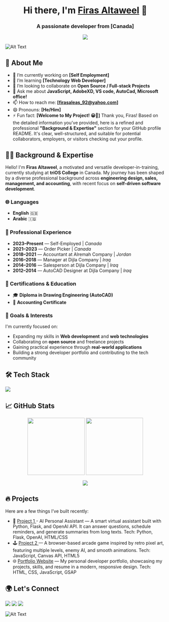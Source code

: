 <!-- GitHub Profile README for Firas Altaweel -->



<h1 align="center">Hi there, I'm <a href="https://github.com/codestacker92">Firas Altaweel</a> 👋</h1>
<h3 align="center">A passionate developer from [Canada]</h3>

<p align="center">
  <img src="https://readme-typing-svg.herokuapp.com?color=36BCF7&lines=Full+Stack+Developer;Open+Source+Enthusiast;Always+Learning+New+Things" />
</p>

![Alt Text](https://media0.giphy.com/media/v1.Y2lkPTc5MGI3NjExeWplZ2JjaTZxY3B3dW9ieDN2ZXM2MGZsN21lazBtYmJpbzk0bnhsOSZlcD12MV9pbnRlcm5hbF9naWZfYnlfaWQmY3Q9Zw/bGgsc5mWoryfgKBx1u/giphy.gif)

## 🚀 About Me

- 🔭 I’m currently working on **[Self Employment]**
- 🌱 I’m learning **[Technology Web Developer]**
- 👯 I’m looking to collaborate on **Open Source / Full-stack Projects**
- 💬 Ask me about **JavaScript, AdobeXD, VS code, AutoCad, Microsoft office!**
- 📫 How to reach me: **[firasaleas_92@yahoo.com]**
- 😄 Pronouns: **[He/Him]**
- ⚡ Fun fact: **[Welcome to My Project! 😀🎉]**
Thank you, Firas! Based on the detailed information you’ve provided, here is a refined and professional **"Background & Expertise"** section for your GitHub profile README. It's clear, well-structured, and suitable for potential collaborators, employers, or visitors checking out your profile.



## 👨‍💻 Background & Expertise


Hello! I'm **Firas Altaweel**, a motivated and versatile developer-in-training, currently studying at **triOS College** in Canada. My journey has been shaped by a diverse professional background across **engineering design, sales, management, and accounting**, with recent focus on **self-driven software development**.

### 🌐 Languages

* **English** 🇬🇧
* **Arabic** 🇮🇶

### 💼 Professional Experience

* **2023–Present** — Self-Employed | *Canada*
* **2021–2023**    — Order Picker | *Canada*
* **2018–2021**    — Accountant at Alremah Company | *Jordan*
* **2016–2018**    — Manager at Dijla Company | *Iraq*
* **2014–2016**    — Salesperson at Dijla Company | *Iraq*
* **2012–2014**    — AutoCAD Designer at Dijla Company | *Iraq*



### 📜 Certifications & Education

* 🎓 **Diploma in Drawing Engineering (AutoCAD)**
* 📄 **Accounting Certificate**



### 🎯 Goals & Interests

I'm currently focused on:

* Expanding my skills in **Web development** and **web technologies**
* Collaborating on **open source** and freelance projects
* Gaining practical experience through **real-world applications**
* Building a strong developer portfolio and contributing to the tech community



## 🛠️ Tech Stack


<p align="left">
  <img src="https://skillicons.dev/icons?i=js,ts,react,next,nodejs,express,python,django,tailwind,html,css,git,github,postgres,mongodb,docker" />
</p>



## 📈 GitHub Stats

<p align="center">
  <img src="https://github-readme-stats.vercel.app/api?username=codestacker92&show_icons=true&theme=tokyonight" height="180px"/>
  <img src="https://github-readme-streak-stats.herokuapp.com/?username=codestacker92&theme=tokyonight" height="180px"/>
</p>

<p align="center">
  <img src="https://github-readme-stats.vercel.app/api/top-langs/?username=codestacker92&layout=compact&theme=tokyonight" />
</p>



## 🔥 Projects

Here are a few things I’ve built recently:

- 🧠 [Project 1 ](https://github.com/codestacker92/PROJECT_1)  - AI Personal Assistant — A smart virtual assistant built with Python, Flask, and OpenAI API. It can answer questions, schedule reminders, and generate summaries from long texts.
Tech: Python, Flask, OpenAI, HTML/CSS
- 🕹️ [Project 2 ](https://github.com/codestacker92/PROJECT_2) — A browser-based arcade game inspired by retro pixel art, featuring multiple levels, enemy AI, and smooth animations.
Tech: JavaScript, Canvas API, HTML5
- 🌐 [Portfolio Website](https://your-portfolio.com)
— My personal developer portfolio, showcasing my projects, skills, and resume in a modern, responsive design.
Tech: HTML, CSS, JavaScript, GSAP



## 🌍 Let's Connect

<p align="left">
  <a href="https://www.facebook.com/firasaleas"><img src="https://img.shields.io/badge/Facebook-0A66C2?style=for-the-badge&logo=Facebook&logoColor=blue"/></a>
  <a href="mailto:firasaleas_92@yahoo.com"><img src="https://img.shields.io/badge/yahoo-D14836?style=for-the-badge&logo=yahoo&logoColor=blue"/></a>
  <a href="https://www.instagram.com/firas.aleas/#"><img src="https://img.shields.io/badge/instagram-1DA1F2?style=for-the-badge&logo=instagram&logoColor=red"/></a>

  ![Alt Text](https://media0.giphy.com/media/v1.Y2lkPTc5MGI3NjExMjg1eDNiY2tmcGl1MjB5MDZtYWx5eG9uMGxmMW9ubWhrYno4czd3dCZlcD12MV9pbnRlcm5hbF9naWZfYnlfaWQmY3Q9Zw/ebmfzHe6UrwhAv7izp/giphy.gif)

</p>

